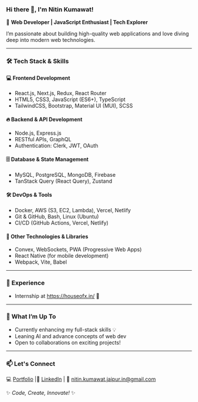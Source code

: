 ### Hi there 👋, I'm Nitin Kumawat!

🚀 **Web Developer | JavaScript Enthusiast | Tech Explorer**  

I’m passionate about building high-quality web applications and love diving deep into modern web technologies.  

---

### 🛠️ Tech Stack & Skills  

#### 💻 **Frontend Development**  
- React.js, Next.js, Redux, React Router  
- HTML5, CSS3, JavaScript (ES6+), TypeScript  
- TailwindCSS, Bootstrap, Material UI (MUI), SCSS  

#### 🔥 **Backend & API Development**  
- Node.js, Express.js  
- RESTful APIs, GraphQL  
- Authentication: Clerk, JWT, OAuth  

#### 🗄️ **Database & State Management**  
- MySQL, PostgreSQL, MongoDB, Firebase  
- TanStack Query (React Query), Zustand  

#### 🛠️ **DevOps & Tools**  
- Docker, AWS (S3, EC2, Lambda), Vercel, Netlify  
- Git & GitHub, Bash, Linux (Ubuntu)  
- CI/CD (GitHub Actions, Vercel, Netlify)  

#### 🧩 **Other Technologies & Libraries**  
- Convex, WebSockets, PWA (Progressive Web Apps)  
- React Native (for mobile development)  
- Webpack, Vite, Babel  

---

### 💼 Experience  
- Internship at https://houseofx.in/ 🚀  

---

### 🚀 What I’m Up To  
- Currently enhancing my full-stack skills 💡
- Leaning AI and advance concepts of web dev
- Open to collaborations on exciting projects!  

---

### 📫 Let's Connect  
💻 [Portfolio](#) |💼 [LinkedIn](https://www.linkedin.com/in/nitin-kumawat-0b50aa256/) | 📧 nitin.kumawat.jaipur.in@gmail.com

✨ _Code, Create, Innovate!_ ✨  
